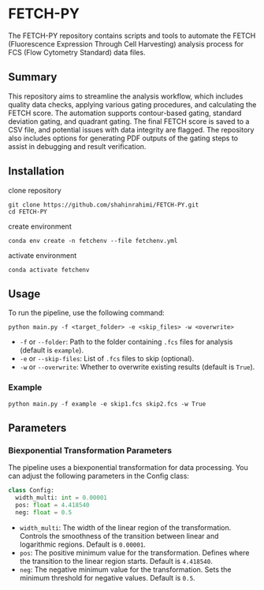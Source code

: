 # FETCH-PY
The FETCH-PY repository contains scripts and tools to automate the FETCH (Fluorescence Expression Through Cell Harvesting) analysis process for FCS (Flow Cytometry Standard) data files.

## Summary
This repository aims to streamline the analysis workflow, which includes quality data checks, applying various gating procedures, and calculating the FETCH score. The automation supports contour-based gating, standard deviation gating, and quadrant gating. The final FETCH score is saved to a CSV file, and potential issues with data integrity are flagged. The repository also includes options for generating PDF outputs of the gating steps to assist in debugging and result verification.

## Installation
clone repository
```
git clone https://github.com/shahinrahimi/FETCH-PY.git
cd FETCH-PY
```
create environment
```
conda env create -n fetchenv --file fetchenv.yml
```
activate environment
```
conda activate fetchenv
```

## Usage
To run the pipeline, use the following command:
```
python main.py -f <target_folder> -e <skip_files> -w <overwrite>

```
 - `-f` or `--folder`: Path to the folder containing `.fcs` files for analysis (default is `example`).
 - `-e` or `--skip-files`: List of `.fcs` files to skip (optional).
 - `-w` or `--overwrite`: Whether to overwrite existing results (default is `True`).

 ### Example
```
python main.py -f example -e skip1.fcs skip2.fcs -w True
```

 ## Parameters
 ### Biexponential Transformation Parameters
 The pipeline uses a biexponential transformation for data processing. You can adjust the following parameters in the Config class:
  ```python
 class Config:
    width_multi: int = 0.00001
    pos: float = 4.418540
    neg: float = 0.5

 ```
 - `width_multi`: The width of the linear region of the transformation. Controls the smoothness of the transition between linear and logarithmic regions. Default is `0.00001`.
 - `pos`: The positive minimum value for the transformation. Defines where the transition to the linear region starts. Default is `4.418540`.
 - `neg`: The negative minimum value for the transformation. Sets the minimum threshold for negative values. Default is `0.5`.


